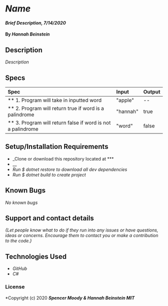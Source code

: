 # _Name_

#### _Brief Description, 7/14/2020_

#### By _**Hannah Beinstein**_

## Description

_Description_

## Specs

| Spec | Input | Output |
| :-------------      | :------------- | :------------- |
| ** 1. Program will take in inputted word | "apple" | -- |
| ** 2. Program will return true if word is a palindrome| "hannah" | true |
| ** 3. Program will return false if word is not a palindrome | "word" | false |

## Setup/Installation Requirements

* _Clone or download this repository located at ***
* __
* _Run $ dotnet restore to download all dev dependencies_
* _Run $ dotnet build to create project_

## Known Bugs

_No known bugs_

## Support and contact details

_{Let people know what to do if they run into any issues or have questions, ideas or concerns.  Encourage them to contact you or make a contribution to the code.}_

## Technologies Used

* _GitHub_
* _C#_

### License

*Copyright (c) 2020 **_Spencer Moody & Hannah Beinstein MIT_**